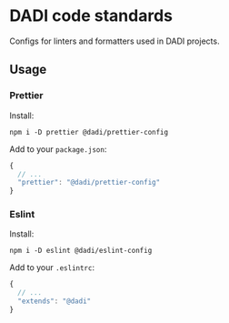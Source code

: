 # DADI code standards

Configs for linters and formatters used in DADI projects.

## Usage

### Prettier

Install:

`npm i -D prettier @dadi/prettier-config`

Add to your `package.json`:

```javascript
{
  // ...
  "prettier": "@dadi/prettier-config"
}
```

### Eslint

Install:

`npm i -D eslint @dadi/eslint-config`

Add to your `.eslintrc`:

```javascript
{
  // ...
  "extends": "@dadi"
}
```
